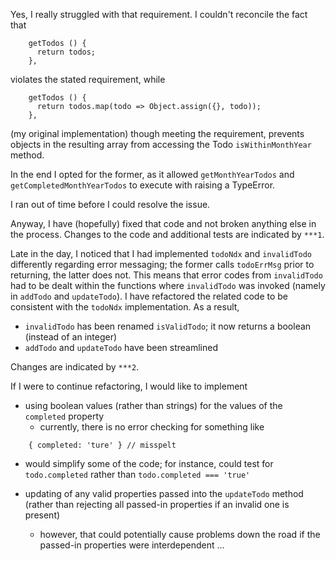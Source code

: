 Yes, I really struggled with that requirement.  I couldn't reconcile the fact that
```
    getTodos () {
      return todos;
    },
```

violates the stated requirement, while
```
    getTodos () {
      return todos.map(todo => Object.assign({}, todo));
    },
```

(my original implementation) though meeting the requirement, prevents objects
in the resulting array from accessing the Todo `isWithinMonthYear` method.

In the end I opted for the former, as it allowed `getMonthYearTodos` and
`getCompletedMonthYearTodos` to execute with raising a TypeError.

I ran out of time before I could resolve the issue.

Anyway, I have (hopefully) fixed that code and not broken anything else in the
process.  Changes to the code and additional tests are indicated by `***1`.


Late in the day, I noticed that I had implemented `todoNdx` and `invalidTodo`
differently regarding error messaging; the former calls `todoErrMsg` prior to
returning, the latter does not.  This means that error codes from `invalidTodo`
had to be dealt within the functions where `invalidTodo` was invoked (namely
in `addTodo` and `updateTodo`).  I have refactored the related code to be
consistent with the `todoNdx` implementation.  As a result,
- `invalidTodo` has been renamed `isValidTodo`; it now returns a boolean
  (instead of an integer)
- `addTodo` and `updateTodo` have been streamlined

Changes are indicated by `***2`.


If I were to continue refactoring, I would like to implement
- using boolean values (rather than strings) for the values of the `completed`
  property
  - currently, there is no error checking for something like
```
    { completed: 'ture' } // misspelt
```
  - would simplify some of the code; for instance, could test for `todo.completed` rather than `todo.completed === 'true'`

- updating of any valid properties passed into the `updateTodo` method (rather
  than rejecting all passed-in properties if an invalid one is present)
  - however, that could potentially cause problems down the road if the
    passed-in properties were interdependent ...
